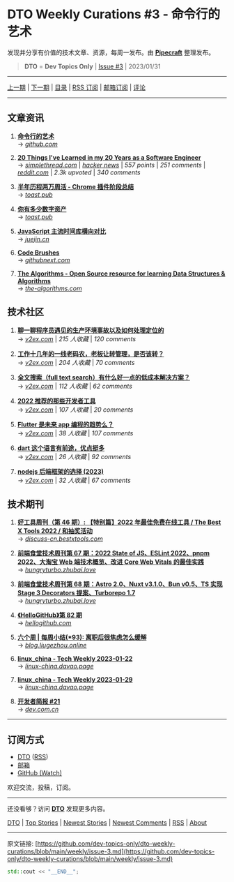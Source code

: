 # DTO Weekly Curations #3 - 命令行的艺术

发现并分享有价值的技术文章、资源，每周一发布。由 [**Pipecraft**](https://dto.pipecraft.net/) 整理发布。

> **DTO** = **Dev Topics Only** | [Issue #3](https://github.com/dev-topics-only/dto-weekly-curations/blob/main/weekly/issue-3.md) | 2023/01/31

---

[上一期](https://github.com/dev-topics-only/dto-weekly-curations/blob/main/weekly/issue-2.md) | [下一期](https://github.com/dev-topics-only/dto-weekly-curations/blob/main/weekly/issue-4.md) | [目录](https://github.com/dev-topics-only/dto-weekly-curations) | [RSS 订阅](https://dto.pipecraft.net/t/dto-weekly.rss) | [邮箱订阅](https://tinyletter.com/dto) | [评论](https://dto.pipecraft.net/s/xr0rlq/dto_weekly_curations_3)

---

## 文章资讯

1. [**命令行的艺术**](https://dto.pipecraft.net/s/vzvmkx)  
   → [_github.com_](https://github.com/jlevy/the-art-of-command-line/blob/master/README-zh.md)

2. [**20 Things I've Learned in my 20 Years as a Software Engineer**](https://dto.pipecraft.net/s/4kypyz/20_things_i_ve_learned_my_20_years_as)  
   → [_simplethread.com_](https://www.simplethread.com/20-things-ive-learned-in-my-20-years-as-a-software-engineer/) | [_hacker news_](https://news.ycombinator.com/item?id=34434636) | _557 points_ | _251 comments_ | [_reddit.com_](https://www.reddit.com/r/programming/comments/10ftl9v/20_things_ive_learned_in_my_20_years_as_a/) | _2.3k upvoted_ | _340 comments_

3. [**半年历程两万周活 - Chrome 插件阶段总结**](https://dto.pipecraft.net/s/ilrxvb/chrome)  
   → [_toast.pub_](https://toast.pub/totoro/posts/peroidic-summary-on-washbaidu/)

4. [**你有多少数字资产**](https://dto.pipecraft.net/s/0s0nfy)  
   → [_toast.pub_](https://toast.pub/totoro/posts/how-many-digitalassets-do-you-own/)

5. [**JavaScript 主流时间库横向对比**](https://dto.pipecraft.net/s/ypfkpi/javascript)  
   → [_juejin.cn_](https://juejin.cn/post/7186862615014932541)

6. [**Code Brushes**](https://dto.pipecraft.net/s/9zvuq1/code_brushes)  
   → [_githubnext.com_](https://githubnext.com/projects/code-brushes)

7. [**The Algorithms - Open Source resource for learning Data Structures & Algorithms**](https://dto.pipecraft.net/s/zytax4/algorithms_open_source_resource_for)  
   → [_the-algorithms.com_](https://the-algorithms.com/zh_Hans)

## 技术社区

1. [**聊一聊程序员遇见的生产环境事故以及如何处理定位的**](https://dto.pipecraft.net/s/grxiau)  
   → [_v2ex.com_](https://www.v2ex.com/t/911105) | _215 人收藏_ | _120 comments_

2. [**工作十几年的一线老码农，老板让转管理，是否该转？**](https://dto.pipecraft.net/s/ouxwag)  
   → [_v2ex.com_](https://www.v2ex.com/t/909120) | _204 人收藏_ | _70 comments_

3. [**全文搜索（full text search）有什么好一点的低成本解决方案？**](https://dto.pipecraft.net/s/zavx0j/full_text_search)  
   → [_v2ex.com_](https://www.v2ex.com/t/899924) | _112 人收藏_ | _62 comments_

4. [**2022 推荐的那些开发者工具**](https://dto.pipecraft.net/s/0ygmvm/2022)  
   → [_v2ex.com_](https://www.v2ex.com/t/906931) | _107 人收藏_ | _20 comments_

5. [**Flutter 是未来 app 编程的趋势么？**](https://dto.pipecraft.net/s/zkkrei/flutter_app)  
   → [_v2ex.com_](https://www.v2ex.com/t/906622) | _38 人收藏_ | _107 comments_

6. [**dart 这个语言有前途，优点挺多**](https://dto.pipecraft.net/s/f8qyiy/dart)  
   → [_v2ex.com_](https://www.v2ex.com/t/907891) | _26 人收藏_ | _92 comments_

7. [**nodejs 后端框架的选择 (2023)**](https://dto.pipecraft.net/s/xhtqnt/nodejs_2023)  
   → [_v2ex.com_](https://www.v2ex.com/t/909372) | _32 人收藏_ | _67 comments_

## 技术期刊

1. [**好工具周刊（第 46 期）: 【特别篇】2022 年最佳免费在线工具 / The Best X Tools 2022 / 和抽奖活动**](https://dto.pipecraft.net/s/itmd8x/46_2022_best_x_tools_2022)  
   → [_discuss-cn.bestxtools.com_](https://discuss-cn.bestxtools.com/d/123)

2. [**前端食堂技术周刊第 67 期：2022 State of JS、ESLint 2022、pnpm 2022、大淘宝 Web 端技术概览、改进 Core Web Vitals 的最佳实践**](https://dto.pipecraft.net/s/pib2ww/67_2022_state_js_eslint_2022_pnpm_2022_web)  
   → [_hungryturbo.zhubai.love_](https://hungryturbo.zhubai.love/posts/2226739332776214528)

3. [**前端食堂技术周刊第 68 期：Astro 2.0、Nuxt v3.1.0、Bun v0.5、TS 实现 Stage 3 Decorators 提案、Turborepo 1.7**](https://dto.pipecraft.net/s/5tfvxa/68_astro_2_0_nuxt_v3_1_0_bun_v0_5_ts_stage_3)  
   → [_hungryturbo.zhubai.love_](https://hungryturbo.zhubai.love/posts/2230724978712797184)

4. [**《HelloGitHub》第 82 期**](https://dto.pipecraft.net/s/v8wxus/hellogithub_82)  
   → [_hellogithub.com_](https://hellogithub.com/periodical/volume/82)

5. [**六个周 | 每周小结(\*93): 离职后很焦虑怎么缓解**](https://dto.pipecraft.net/s/dizdso/93)  
   → [_blog.liugezhou.online_](https://blog.liugezhou.online/202304-No93/)

6. [**linux_china - Tech Weekly 2023-01-22**](https://dto.pipecraft.net/s/4havsu/linux_china_tech_weekly_2023_01_22)  
   → [_linux-china.davao.page_](https://linux-china.davao.page/blog/2023-01-22-tech-weekly/)

7. [**linux_china - Tech Weekly 2023-01-29**](https://dto.pipecraft.net/s/lxpesp/linux_china_tech_weekly_2023_01_29)  
   → [_linux-china.davao.page_](https://linux-china.davao.page/blog/2023-01-29-tech-weekly/)

8. [**开发者简报 #21**](https://dto.pipecraft.net/s/bte9yb/21)  
   → [_dev.com.cn_](https://dev.com.cn/post/445313189047959554)

---

## 订阅方式

- [DTO](https://dto.pipecraft.net/t/dto-weekly) ([RSS](https://dto.pipecraft.net/t/dto-weekly.rss))
- [邮箱](https://tinyletter.com/dto)
- [GitHub (Watch)](https://github.com/dev-topics-only/dto-weekly-curations)

欢迎交流，投稿，订阅。

---

还没看够？访问 [**DTO**](https://dto.pipecraft.net/) 发现更多内容。

[DTO](https://dto.pipecraft.net/) | [Top Stories](https://dto.pipecraft.net/top) | [Newest Stories](https://dto.pipecraft.net/newest) | [Newest Comments](https://dto.pipecraft.net/comments) | [RSS](https://dto.pipecraft.net/s/8enlvn/dto_rss_feed) | [About](https://dto.pipecraft.net/about)

---

原文链接: [https://github.com/dev-topics-only/dto-weekly-curations/blob/main/weekly/issue-3.md](https://github.com/dev-topics-only/dto-weekly-curations/blob/main/weekly/issue-3.md)

```cpp
std::cout << "__END__";
```
